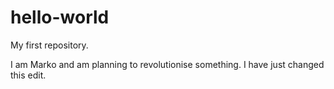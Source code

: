 # hello-world
My first repository.

I am Marko and am planning to revolutionise something.
I have just changed this edit.
